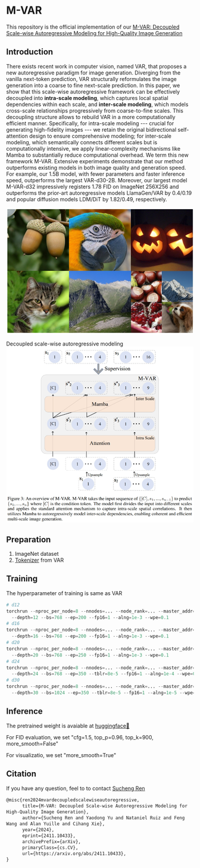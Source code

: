 # M-VAR
This repository is the official implementation of our [M-VAR: Decoupled Scale-wise Autoregressive Modeling for High-Quality Image Generation](https://arxiv.org/abs/2411.10433)

## Introduction
There exists recent work in computer vision, named VAR, that proposes a new autoregressive paradigm for image generation. Diverging from the vanilla next-token prediction, VAR structurally reformulates the image generation into a coarse to fine next-scale prediction. 
In this paper, we show that this scale-wise autoregressive framework can be effectively decoupled into **intra-scale modeling**, which captures local spatial dependencies within each scale, and **inter-scale modeling**, which models cross-scale relationships progressively from coarse-to-fine scales.
This decoupling structure allows to rebuild VAR in a more computationally efficient manner. Specifically, for intra-scale modeling --- crucial for generating high-fidelity images --- we retain the original bidirectional self-attention design to ensure comprehensive modeling; for inter-scale modeling, which semantically connects different scales but is computationally intensive, we apply linear-complexity mechanisms like Mamba to substantially reduce computational overhead. 
We term this new framework M-VAR. Extensive experiments demonstrate that our method outperforms existing models in both image quality and generation speed. For example, our 1.5B model, with fewer parameters and faster inference speed, outperforms the largest VAR-d30-2B. Moreover, our largest model M-VAR-d32 impressively registers 1.78 FID on ImageNet 256X256 and outperforms the prior-art autoregressive models LlamaGen/VAR by 0.4/0.19 and popular diffusion models LDM/DiT by 1.82/0.49, respectively.

![figure](./figure1/fig1.png)

Decoupled scale-wise autoregressive modeling
![figure](./figure1/fig2.png)

## Preparation
1. ImageNet dataset
2. [Tokenizer](https://huggingface.co/FoundationVision/var/resolve/main/vae_ch160v4096z32.pth) from VAR


## Training
The hyperparameter of training is same as VAR
```python
# d12
torchrun --nproc_per_node=8 --nnodes=... --node_rank=... --master_addr=... --master_port=... train.py \
  --depth=12 --bs=768 --ep=200 --fp16=1 --alng=1e-3 --wpe=0.1
# d16
torchrun --nproc_per_node=8 --nnodes=... --node_rank=... --master_addr=... --master_port=... train.py \
  --depth=16 --bs=768 --ep=200 --fp16=1 --alng=1e-3 --wpe=0.1
# d20
torchrun --nproc_per_node=8 --nnodes=... --node_rank=... --master_addr=... --master_port=... train.py \
  --depth=20 --bs=768 --ep=250 --fp16=1 --alng=1e-3 --wpe=0.1
# d24
torchrun --nproc_per_node=8 --nnodes=... --node_rank=... --master_addr=... --master_port=... train.py \
  --depth=24 --bs=768 --ep=350 --tblr=8e-5 --fp16=1 --alng=1e-4 --wpe=0.01
# d30
torchrun --nproc_per_node=8 --nnodes=... --node_rank=... --master_addr=... --master_port=... train.py \
  --depth=30 --bs=1024 --ep=350 --tblr=8e-5 --fp16=1 --alng=1e-5 --wpe=0.01 --twde=0.08
```

## Inference
The pretrained weight is avaiable at [huggingface🤗](https://huggingface.co/OliverRen/M-VAR)

For FID evaluation, we set "cfg=1.5, top_p=0.96, top_k=900, more_smooth=False"

For visualizatio, we set "more_smooth=True"

## Citation
If you have any question, feel to to contact [Sucheng Ren](oliverrensu@gmail.com)
```
@misc{ren2024mvardecoupledscalewiseautoregressive,
      title={M-VAR: Decoupled Scale-wise Autoregressive Modeling for High-Quality Image Generation}, 
      author={Sucheng Ren and Yaodong Yu and Nataniel Ruiz and Feng Wang and Alan Yuille and Cihang Xie},
      year={2024},
      eprint={2411.10433},
      archivePrefix={arXiv},
      primaryClass={cs.CV},
      url={https://arxiv.org/abs/2411.10433}, 
}
```
